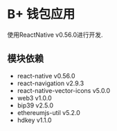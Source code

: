 # B+ 钱包应用

使用ReactNative v0.56.0进行开发.

## 模块依赖

* react-native v0.56.0
* react-navigation v2.9.3
* react-native-vector-icons v5.0.0
* web3 v1.0.0
* bip39 v2.5.0
* ethereumjs-util v5.2.0
* hdkey v1.1.0
